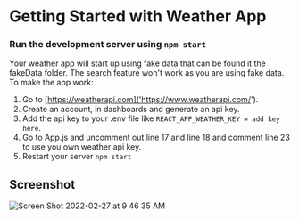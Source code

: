# Getting Started with Weather App

### Run the development server using `npm start`

Your weather app will start up using fake data that can be found it the fakeData folder. The search feature won't work as you are using fake data. To make the app work:

1. Go to [https://weatherapi.com]('https://www.weatherapi.com/').
2. Create an account, in dashboards and generate an api key.
3. Add the api key to your .env file like `REACT_APP_WEATHER_KEY = add key here`.
4. Go to App.js and uncomment out line 17 and line 18 and comment line 23 to use you own weather api key.
5. Restart your server `npm start`

## Screenshot

![Screen Shot 2022-02-27 at 9 46 35 AM](https://user-images.githubusercontent.com/58061791/155887125-c595e367-46bc-4812-9674-24bbcc96a532.png)
